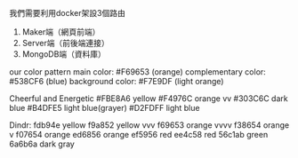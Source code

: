 我們需要利用docker架設3個路由
1. Maker端（網頁前端）
2. Server端（前後端連接）
3. MongoDB端（資料庫）


our color pattern
main color: #F69653 (orange)
complementary color: #538CF6 (blue)
background color: #F7E9DF (light orange)


Cheerful and Energetic
#FBE8A6 yellow
#F4976C orange vv
#303C6C dark blue
#B4DFE5 light blue(grayer)
#D2FDFF light blue


Dindr:
fdb94e yellow 
f9a852 yellow vvv
f69653 orange vvvv
f38654 orange v
f07654 orange
ed6856 orange
ef5956 red
ee4c58 red
56c1ab green
6a6b6a dark gray

